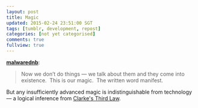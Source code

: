 ```yaml
---           
layout: post
title: Magic
updated: 2015-02-24 23:51:00 SGT
tags: [tumblr, development, repost]
categories: [not yet categorised]
comments: true
fullview: true
---
```


**[malwarednb](http://malwarednb.tumblr.com/post/82867535255/magic)**:

> Now we don’t do things &mdash; we talk about them and they come into existence.  This is our magic.  The written word manifest.

But any insufficiently advanced magic is indistinguishable from technology &mdash; a logical inference from [Clarke's Third Law](https://en.wikipedia.org/wiki/Clarke's_three_laws).
